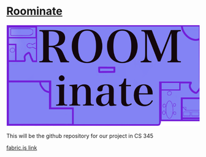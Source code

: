# [Roominate](https://dolansdg.github.io/Roominate/)

![logo](img/logo.png)

This will be the github repository for our project in CS 345

[fabric.js link](http://fabricjs.com/build/)
